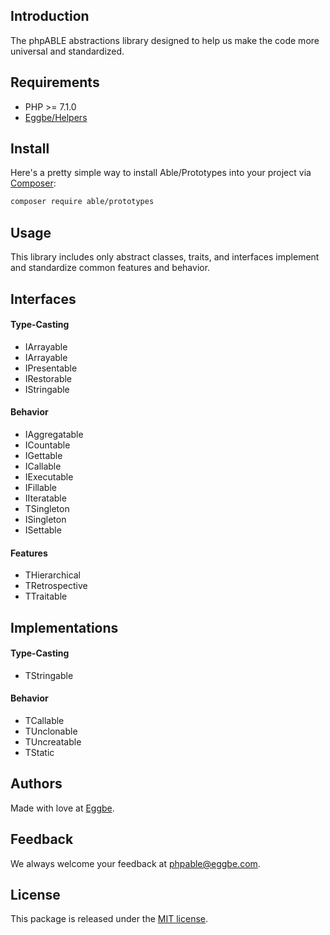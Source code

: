 ## Introduction
The phpABLE abstractions library designed to help us make the code more universal and standardized. 

## Requirements
* PHP >= 7.1.0
* [Eggbe/Helpers](https://github.com/eggbe/helpers)

## Install
Here's a pretty simple way to install Able/Prototypes into your project via [Composer](http://getcomposer.org):

```bash
composer require able/prototypes
```

## Usage
This library includes only abstract classes, traits, and interfaces implement and standardize common features and behavior. 

## Interfaces 

#### Type-Casting
* IArrayable
* IArrayable
* IPresentable
* IRestorable
* IStringable

#### Behavior
* IAggregatable
* ICountable 
* IGettable
* ICallable 
* IExecutable
* IFillable
* IIteratable
* TSingleton
* ISingleton
* ISettable

#### Features 
* THierarchical
* TRetrospective
* TTraitable

## Implementations 

#### Type-Casting
* TStringable

#### Behavior
* TCallable
* TUnclonable
* TUncreatable
* TStatic 


## Authors
Made with love at [Eggbe](http://eggbe.com).


## Feedback 
We always welcome your feedback at [phpable@eggbe.com](mailto:phpable@eggbe.com).


## License
This package is released under the [MIT license](https://github.com/phpable/prototypes/blob/master/LICENSE).
